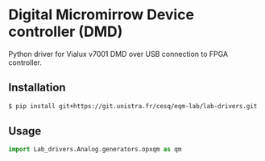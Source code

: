 # Digital Micromirrow Device controller (DMD)

Python driver for Vialux v7001 DMD over USB connection to FPGA controller.

## Installation

```bash
$ pip install git+https://git.unistra.fr/cesq/eqm-lab/lab-drivers.git
```

## Usage

```python
import Lab_drivers.Analog.generators.opxqm as qm



```
